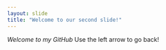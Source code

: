 ```yaml
---
layout: slide
title: "Welcome to our second slide!"
---
```

*Welcome to my GitHub*
Use the left arrow to go back!
